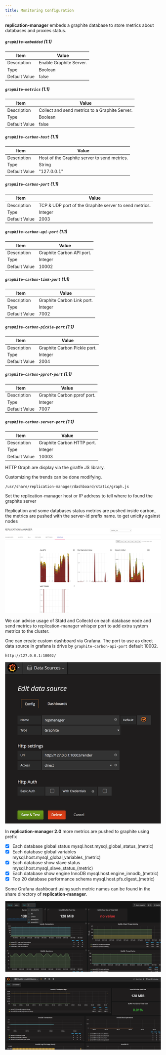 ```yaml
---
title: Monitoring Configuration
---
```


**replication-manager** embeds a graphite database to store metrics about databases and proxies status.

##### `graphite-embedded` (1.1)

| Item          | Value |
| ----          | ----- |
| Description   | Enable Graphite Server. |
| Type          | Boolean |
| Default Value | false |

##### `graphite-metrics` (1.1)

| Item          | Value |
| ----          | ----- |
| Description   | Collect and send metrics to a Graphite Server. |
| Type          | Boolean |
| Default Value | false |

##### `graphite-carbon-host` (1.1)

| Item          | Value |
| ----          | ----- |
| Description   | Host of the Graphite server to send metrics. |
| Type          | String |
| Default Value | "127.0.0.1" |

##### `graphite-carbon-port` (1.1)

| Item          | Value |
| ----          | ----- |
| Description   | TCP & UDP port of the Graphite server to send metrics. |
| Type          | Integer |
| Default Value | 2003 |

##### `graphite-carbon-api-port` (1.1)

| Item          | Value |
| ----          | ----- |
| Description   | Graphite Carbon API port. |
| Type          | Integer |
| Default Value | 10002 |

##### `graphite-carbon-link-port` (1.1)

| Item          | Value |
| ----          | ----- |
| Description   | Graphite Carbon Link port. |
| Type          | Integer |
| Default Value | 7002 |

##### `graphite-carbon-pickle-port` (1.1)

| Item          | Value |
| ----          | ----- |
| Description   | Graphite Carbon Pickle port. |
| Type          | Integer |
| Default Value | 2004 |

##### `graphite-carbon-pprof-port` (1.1)

| Item          | Value |
| ----          | ----- |
| Description   | Graphite Carbon pprof port. |
| Type          | Integer |
| Default Value | 7007 |    

##### `graphite-carbon-server-port` (1.1)

| Item          | Value |
| ----          | ----- |
| Description   | Graphite Carbon HTTP port. |
| Type          | Integer |
| Default Value | 10003 |   


HTTP Graph are display via the giraffe JS library.

Customizing the trends can be done modifying.
```
/usr/share/replication-manager/dashboard/static/graph.js
```

Set the replication-manager host or IP address to tell where to found the graphite server

Replication and some databases status metrics are pushed inside carbon, the metrics are pushed with the server-id prefix name. to get unicity against nodes  


![graphs](/images/graphs.png)

We can advise usage of Statd and Collectd on each database node and send metrics to replication-manager whisper port to add extra system metrics to the cluster.

One can create custom dashboard via Grafana.
The port to use as direct data source in grafana is drive by `graphite-carbon-api-port` default 10002.

```
http://127.0.0.1:10002/
```
![source](/images/grafanasource.png)

In **replication-manager 2.0** more metrics are pushed to graphite using prefix

- [x] Each database global status mysql.host.mysql_global_status_(metric)
- [x] Each database global variables mysql.host.mysql_global_variables_(metric)
- [x] Each database show slave status mysql.host.mysql_slave_status_(metric)
- [x] Each database show engine InnoDB mysql.host.engine_innodb_(metric)
- [x] Top 20 database performance schema mysql.host.pfs.digest_(metric)

Some Grafana dashboard using such metric names can be found in the share directory of **replication-manager**.

![source](/images/grafanametrics.png)  

![source](/images/grafanametricsinnodb.png)  
